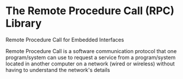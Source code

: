 # The Remote Procedure Call (RPC) Library
Remote Procedure Call for Embedded Interfaces

Remote Procedure Call is a software communication protocol that one program/system can use to request a service from a program/system located in another computer on a network (wired or wireless) without having to understand the network's details
